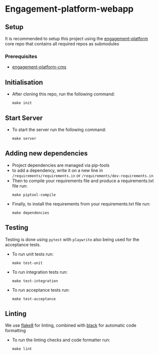 # Engagement-platform-webapp

## Setup

  It is recommended to setup this project using the [engagement-platform](https://github.com/digital-land/engagement-platform) core repo that contains all required repos as submodules

### Prerequisites
- [engagement-platform-cms](https://github.com/digital-land/engagement-platform-cms)

## Initialisation
- After cloning this repo, run the following command:
    ```
    make init
    ```

## Start Server
- To start the server run the following command:
    ```
    make server
    ```

## Adding new dependencies
- Project dependencies are managed via pip-tools
- to add a dependency, write it on a new line in ` /requirements/requirements.in ` or ` /requirements/dev-requirements.in `
- Then to compile your requirements file and produce a requirements.txt file run: 
    ```
    make piptool-compile
    ```
- Finally, to install the requirements from your requirements.txt file run:
    ```
    make dependencies
    ```


## Testing
Testing is done using `pytest` with `playwrite` also being used for the acceptance tests.
- To run unit tests run:
    ```
    make test-unit
    ```
- To run integration tests run:
    ```
    make test-integration
    ```
- To run acceptance tests run:
    ```
    make test-acceptance
    ```

## Linting
We use [flake8](https://flake8.pycqa.org/en/latest/) for linting, combined with [black](https://black.readthedocs.io/en/stable/) for automatic code formatting
- To run the linting checks and code formatter run:
    ```
    make lint
    ```